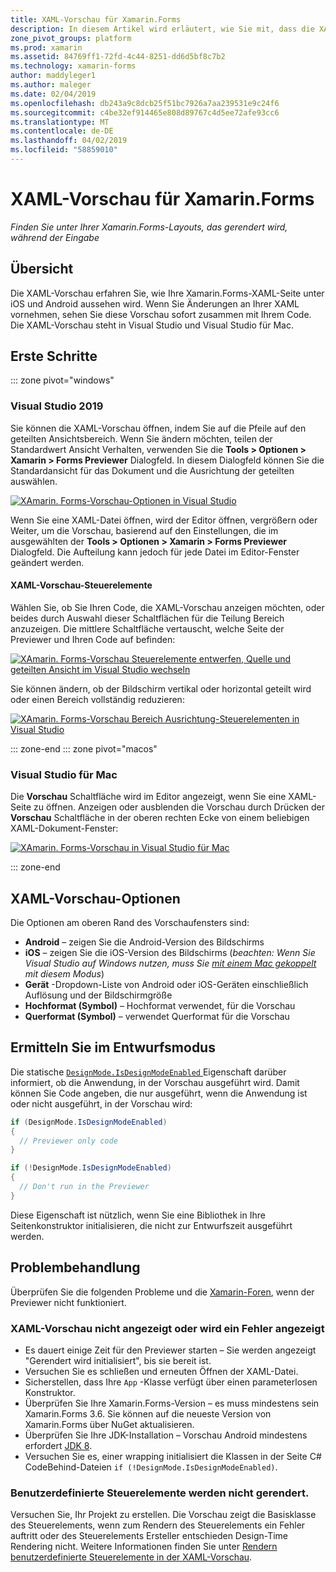 ```yaml
---
title: XAML-Vorschau für Xamarin.Forms
description: In diesem Artikel wird erläutert, wie Sie mit, dass die XAML-Vorschau finden Sie unter Ihrer Xamarin.Forms-Layouts, das gerendert wird, während der Eingabe. Die XAML-Vorschau steht in Visual Studio-2019 und Visual Studio-2019 für Mac.
zone_pivot_groups: platform
ms.prod: xamarin
ms.assetid: 84769ff1-72fd-4c44-8251-dd6d5bf8c7b2
ms.technology: xamarin-forms
author: maddyleger1
ms.author: maleger
ms.date: 02/04/2019
ms.openlocfilehash: db243a9c8dcb25f51bc7926a7aa239531e9c24f6
ms.sourcegitcommit: c4be32ef914465e808d89767c4d5ee72afe93cc6
ms.translationtype: MT
ms.contentlocale: de-DE
ms.lasthandoff: 04/02/2019
ms.locfileid: "58859010"
---
```

# <a name="xaml-previewer-for-xamarinforms"></a>XAML-Vorschau für Xamarin.Forms

_Finden Sie unter Ihrer Xamarin.Forms-Layouts, das gerendert wird, während der Eingabe_

## <a name="overview"></a>Übersicht

Die XAML-Vorschau erfahren Sie, wie Ihre Xamarin.Forms-XAML-Seite unter iOS und Android aussehen wird. Wenn Sie Änderungen an Ihrer XAML vornehmen, sehen Sie diese Vorschau sofort zusammen mit Ihrem Code. Die XAML-Vorschau steht in Visual Studio und Visual Studio für Mac.

## <a name="getting-started"></a>Erste Schritte

::: zone pivot="windows"

### <a name="visual-studio-2019"></a>Visual Studio 2019

Sie können die XAML-Vorschau öffnen, indem Sie auf die Pfeile auf den geteilten Ansichtsbereich. Wenn Sie ändern möchten, teilen der Standardwert Ansicht Verhalten, verwenden Sie die **Tools > Optionen > Xamarin > Forms Previewer** Dialogfeld. In diesem Dialogfeld können Sie die Standardansicht für das Dokument und die Ausrichtung der geteilten auswählen.

[![XAmarin. Forms-Vorschau-Optionen in Visual Studio](xaml-previewer-images/xamlp-options-vs-sm.png "Xamarin.Forms-Vorschau \"Optionen\" in Visual Studio")](xaml-previewer-images/xamlp-options-vs-lg.png#lightbox)

Wenn Sie eine XAML-Datei öffnen, wird der Editor öffnen, vergrößern oder Weiter, um die Vorschau, basierend auf den Einstellungen, die im ausgewählten der **Tools > Optionen > Xamarin > Forms Previewer** Dialogfeld. Die Aufteilung kann jedoch für jede Datei im Editor-Fenster geändert werden.

#### <a name="xaml-preview-controls"></a>XAML-Vorschau-Steuerelemente

Wählen Sie, ob Sie Ihren Code, die XAML-Vorschau anzeigen möchten, oder beides durch Auswahl dieser Schaltflächen für die Teilung Bereich anzuzeigen. Die mittlere Schaltfläche vertauscht, welche Seite der Previewer und Ihren Code auf befinden:

[![XAmarin. Forms-Vorschau Steuerelemente entwerfen, Quelle und geteilten Ansicht im Visual Studio wechseln](xaml-previewer-images/xamlp-controls-splitview-vs-sm.png "Xamarin.Forms-Vorschau-Steuerelemente zum Wechseln zwischen den Entwurf, Quelle und geteilten Ansicht im Visual Studio")](xaml-previewer-images/xamlp-controls-splitview-vs-lg.png#lightbox)

Sie können ändern, ob der Bildschirm vertikal oder horizontal geteilt wird oder einen Bereich vollständig reduzieren:

[![XAmarin. Forms-Vorschau Bereich Ausrichtung-Steuerelementen in Visual Studio](xaml-previewer-images/xamlp-controls-orientation-vs-sm.png "Xamarin.Forms-Vorschau Bereich Ausrichtung Steuerelemente in Visual Studio")](xaml-previewer-images/xamlp-controls-orientation-vs-lg.png#lightbox)

::: zone-end
::: zone pivot="macos"

### <a name="visual-studio-for-mac"></a>Visual Studio für Mac

Die **Vorschau** Schaltfläche wird im Editor angezeigt, wenn Sie eine XAML-Seite zu öffnen. Anzeigen oder ausblenden die Vorschau durch Drücken der **Vorschau** Schaltfläche in der oberen rechten Ecke von einem beliebigen XAML-Dokument-Fenster:

[![XAmarin. Forms-Vorschau in Visual Studio für Mac](xaml-previewer-images/xamlp-list-sml.png "Xamarin.Forms-Vorschau in Visual Studio für Mac")](xaml-previewer-images/xamlp-list.png#lightbox)

::: zone-end

## <a name="xaml-previewer-options"></a>XAML-Vorschau-Optionen

Die Optionen am oberen Rand des Vorschaufensters sind:

* **Android** – zeigen Sie die Android-Version des Bildschirms
* **iOS** – zeigen Sie die iOS-Version des Bildschirms (*beachten: Wenn Sie Visual Studio auf Windows nutzen, muss Sie [mit einem Mac gekoppelt](~/ios/get-started/installation/windows/connecting-to-mac/index.md) mit diesem Modus*)
* **Gerät** -Dropdown-Liste von Android oder iOS-Geräten einschließlich Auflösung und der Bildschirmgröße
* **Hochformat (Symbol)** – Hochformat verwendet, für die Vorschau
* **Querformat (Symbol)** – verwendet Querformat für die Vorschau

## <a name="detect-design-mode"></a>Ermitteln Sie im Entwurfsmodus

Die statische [ `DesignMode.IsDesignModeEnabled` ](xref:Xamarin.Forms.DesignMode.IsDesignModeEnabled) Eigenschaft darüber informiert, ob die Anwendung, in der Vorschau ausgeführt wird. Damit können Sie Code angeben, die nur ausgeführt, wenn die Anwendung ist oder nicht ausgeführt, in der Vorschau wird:

```csharp
if (DesignMode.IsDesignModeEnabled)
{
  // Previewer only code  
}

if (!DesignMode.IsDesignModeEnabled)
{
  // Don't run in the Previewer  
}
```

Diese Eigenschaft ist nützlich, wenn Sie eine Bibliothek in Ihre Seitenkonstruktor initialisieren, die nicht zur Entwurfszeit ausgeführt werden.

## <a name="troubleshooting"></a>Problembehandlung

Überprüfen Sie die folgenden Probleme und die [Xamarin-Foren](https://forums.xamarin.com/categories/xamarin-forms), wenn der Previewer nicht funktioniert.

### <a name="xaml-previewer-isnt-showing-or-shows-an-error"></a>XAML-Vorschau nicht angezeigt oder wird ein Fehler angezeigt

* Es dauert einige Zeit für den Previewer starten – Sie werden angezeigt "Gerendert wird initialisiert", bis sie bereit ist.
* Versuchen Sie es schließen und erneuten Öffnen der XAML-Datei.
* Sicherstellen, dass Ihre `App` -Klasse verfügt über einen parameterlosen Konstruktor.
* Überprüfen Sie Ihre Xamarin.Forms-Version – es muss mindestens sein Xamarin.Forms 3.6. Sie können auf die neueste Version von Xamarin.Forms über NuGet aktualisieren.
* Überprüfen Sie Ihre JDK-Installation – Vorschau Android mindestens erfordert [JDK 8](https://www.oracle.com/technetwork/java/javase/downloads/index.html).
* Versuchen Sie es, einer wrapping initialisiert die Klassen in der Seite C# CodeBehind-Dateien `if (!DesignMode.IsDesignModeEnabled)`.

### <a name="custom-controls-arent-rendering"></a>Benutzerdefinierte Steuerelemente werden nicht gerendert.

Versuchen Sie, Ihr Projekt zu erstellen. Die Vorschau zeigt die Basisklasse des Steuerelements, wenn zum Rendern des Steuerelements ein Fehler auftritt oder des Steuerelements Ersteller entschieden Design-Time Rendering nicht. Weitere Informationen finden Sie unter [Rendern benutzerdefinierte Steuerelemente in der XAML-Vorschau](render-custom-controls.md).
